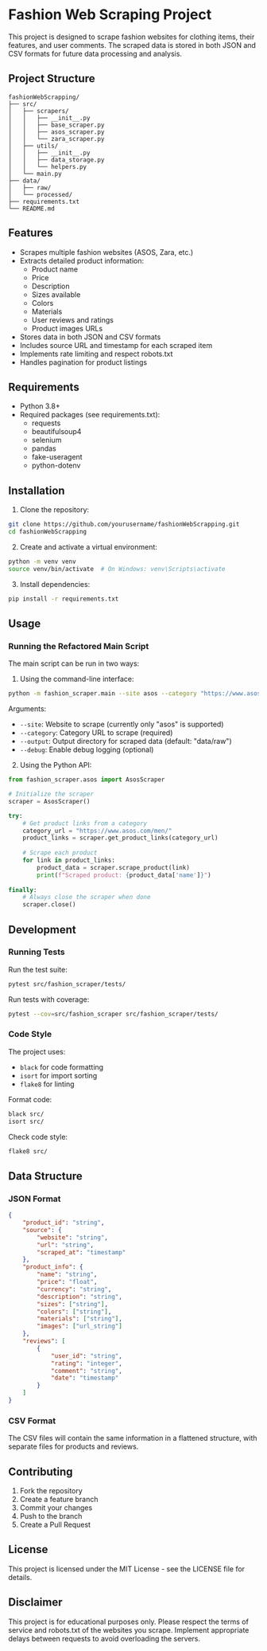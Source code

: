# Fashion Web Scraping Project

This project is designed to scrape fashion websites for clothing items, their features, and user comments. The scraped data is stored in both JSON and CSV formats for future data processing and analysis.

## Project Structure

```
fashionWebScrapping/
├── src/
│   ├── scrapers/
│   │   ├── __init__.py
│   │   ├── base_scraper.py
│   │   ├── asos_scraper.py
│   │   └── zara_scraper.py
│   ├── utils/
│   │   ├── __init__.py
│   │   ├── data_storage.py
│   │   └── helpers.py
│   └── main.py
├── data/
│   ├── raw/
│   └── processed/
├── requirements.txt
└── README.md
```

## Features

- Scrapes multiple fashion websites (ASOS, Zara, etc.)
- Extracts detailed product information:
  - Product name
  - Price
  - Description
  - Sizes available
  - Colors
  - Materials
  - User reviews and ratings
  - Product images URLs
- Stores data in both JSON and CSV formats
- Includes source URL and timestamp for each scraped item
- Implements rate limiting and respect robots.txt
- Handles pagination for product listings

## Requirements

- Python 3.8+
- Required packages (see requirements.txt):
  - requests
  - beautifulsoup4
  - selenium
  - pandas
  - fake-useragent
  - python-dotenv

## Installation

1. Clone the repository:
```bash
git clone https://github.com/yourusername/fashionWebScrapping.git
cd fashionWebScrapping
```

2. Create and activate a virtual environment:
```bash
python -m venv venv
source venv/bin/activate  # On Windows: venv\Scripts\activate
```

3. Install dependencies:
```bash
pip install -r requirements.txt
```

## Usage

### Running the Refactored Main Script

The main script can be run in two ways:

1. Using the command-line interface:
```bash
python -m fashion_scraper.main --site asos --category "https://www.asos.com/men/" --output data/raw --debug
```

Arguments:
- `--site`: Website to scrape (currently only "asos" is supported)
- `--category`: Category URL to scrape (required)
- `--output`: Output directory for scraped data (default: "data/raw")
- `--debug`: Enable debug logging (optional)

2. Using the Python API:
```python
from fashion_scraper.asos import AsosScraper

# Initialize the scraper
scraper = AsosScraper()

try:
    # Get product links from a category
    category_url = "https://www.asos.com/men/"
    product_links = scraper.get_product_links(category_url)
    
    # Scrape each product
    for link in product_links:
        product_data = scraper.scrape_product(link)
        print(f"Scraped product: {product_data['name']}")
        
finally:
    # Always close the scraper when done
    scraper.close()
```

## Development

### Running Tests

Run the test suite:
```bash
pytest src/fashion_scraper/tests/
```

Run tests with coverage:
```bash
pytest --cov=src/fashion_scraper src/fashion_scraper/tests/
```

### Code Style

The project uses:
- `black` for code formatting
- `isort` for import sorting
- `flake8` for linting

Format code:
```bash
black src/
isort src/
```

Check code style:
```bash
flake8 src/
```

## Data Structure

### JSON Format
```json
{
    "product_id": "string",
    "source": {
        "website": "string",
        "url": "string",
        "scraped_at": "timestamp"
    },
    "product_info": {
        "name": "string",
        "price": "float",
        "currency": "string",
        "description": "string",
        "sizes": ["string"],
        "colors": ["string"],
        "materials": ["string"],
        "images": ["url_string"]
    },
    "reviews": [
        {
            "user_id": "string",
            "rating": "integer",
            "comment": "string",
            "date": "timestamp"
        }
    ]
}
```

### CSV Format
The CSV files will contain the same information in a flattened structure, with separate files for products and reviews.

## Contributing

1. Fork the repository
2. Create a feature branch
3. Commit your changes
4. Push to the branch
5. Create a Pull Request

## License

This project is licensed under the MIT License - see the LICENSE file for details.

## Disclaimer

This project is for educational purposes only. Please respect the terms of service and robots.txt of the websites you scrape. Implement appropriate delays between requests to avoid overloading the servers.
